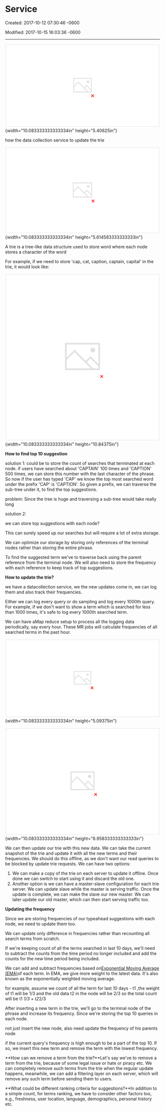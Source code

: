 # Service 

Created: 2017-10-12 07:30:46 -0600

Modified: 2017-10-15 16:03:36 -0600

---

![Design a Typeahead Where does raw data come from? (i.e. What does DataCollectionService do?) user keyword •amazon" "apple" "adidas• log data 1 time group by 1463379797 1463379797 1463379798 keyword "amazon" "apple" "adidas" "airbnb" Audience Question Q: Bupdate.catz-z hit Webinar • This session 7b 3b ](../../media/Steam^JCollection-Typehead-Service-image1.png){width="10.083333333333334in" height="5.40625in"}

how the data collection service to update the trie



![Design a Typeahead Google Suggestion request Trie (in memory) QueryService Serialized Trie (on disk) response Log data DataCollectionService ](../../media/Steam^JCollection-Typehead-Service-image2.png){width="10.083333333333334in" height="5.614583333333333in"}





A trie is a tree-like data structure used to store word where each node stores a character of the word



For example, if we need to store 'cap, cat, caption, captain, capital' in the trie, it would look like:



![](../../media/Steam^JCollection-Typehead-Service-image3.png){width="10.083333333333334in" height="10.84375in"}





**How to find top 10 suggestion**



solution 1: could be to store the count of searches that terminated at each node. if users have searched about 'CAPTAIN' 100 times and 'CAPTION' 500 times, we can store this number with the last character of the phrase. So now if the user has typed 'CAP' we know the top most searched word under the prefix 'CAP' is 'CAPTION'. So given a prefix, we can traverse the sub-tree under it, to find the top suggestions.



problem: Since the tree is huge and traversing a sub-tree would take really long



solution 2:

we can store top suggestions with each node?

This can surely speed up our searches but will require a lot of extra storage.





We can optimize our storage by storing only references of the terminal nodes rather than storing the entire phrase.



To find the suggested term we've to traverse back using the parent reference from the terminal node. We will also need to store the frequency with each reference to keep track of top suggestions.



**How to update the trie?**

we have a datacollection service, we the new updates come in, we can log them and also track their frequencies.



Either we can log every query or do sampling and log every 1000th query. For example, if we don't want to show a term which is searched for less than 1000 times, it's safe to log every 1000th searched term.



We can have aMap reduce setup to process all the logging data periodically, say every hour. These MR jobs will calculate frequencies of all searched terms in the past hour.



![](../../media/Steam^JCollection-Typehead-Service-image4.png){width="10.083333333333334in" height="5.09375in"}



![](../../media/Steam^JCollection-Typehead-Service-image5.png){width="10.083333333333334in" height="6.958333333333333in"}







We can then update our trie with this new data. We can take the current snapshot of the trie and update it with all the new terms and their frequencies. We should do this offline, as we don't want our read queries to be blocked by update trie requests. We can have two options:

1.  We can make a copy of the trie on each server to update it offline. Once done we can switch to start using it and discard the old one.
2.  Another option is we can have a master-slave configuration for each trie server. We can update slave while the master is serving traffic. Once the update is complete, we can make the slave our new master. We can later update our old master, which can then start serving traffic too.





**Updating the frequency**



Since we are storing frequencies of our typeahead suggestions with each node, we need to update them too.



We can update only difference in frequencies rather than recounting all search terms from scratch.



If we're keeping count of all the terms searched in last 10 days, we'll need to subtract the counts from the time period no longer included and add the counts for the new time period being included.



We can add and subtract frequencies based on[Exponential Moving Average (EMA)](https://en.wikipedia.org/wiki/Moving_average#Exponential_moving_average)of each term. In EMA, we give more weight to the latest data. It's also known as the exponentially weighted moving average.



for example, assume we count of all the term for last 10 days - t1 ,the weight of t1 will be 1/3 and the old data t2 in the node will be 2/3 so the total count will be t1 *1/3 + t2*2/3



After inserting a new term in the trie, we'll go to the terminal node of the phrase and increase its frequency. Since we're storing the top 10 queries in each node.



not just insert the new node, also need update the frequency of his parents node



if the current query's frequency is high enough to be a part of the top 10. If so, we insert this new term and remove the term with the lowest frequency.



**How can we remove a term from the trie?**Let's say we've to remove a term from the trie, because of some legal issue or hate or piracy etc. We can completely remove such terms from the trie when the regular update happens, meanwhile, we can add a filtering layer on each server, which will remove any such term before sending them to users.



**What could be different ranking criteria for suggestions?**In addition to a simple count, for terms ranking, we have to consider other factors too, e.g., freshness, user location, language, demographics, personal history etc.







